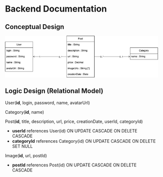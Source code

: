 # Backend Documentation

## Conceptual Design

![UML Design](img/poster-uml.png)

## Logic Design (Relational Model)

User(**id**, login, password, name, avatarUrl)

Category(**id**, name)

Post(**id**, title, description, url, price, creationDate, userId, 
categoryId)
+ **userId** references User(id) ON UPDATE CASCADE ON DELETE CASCADE 
+ **categoryId** references Category(id) ON UPDATE CASCADE ON DELETE SET 
NULL

Image(**id**, url, postId)
+ **postId** references Post(id) ON UPDATE CASCADE ON DELETE CASCADE

